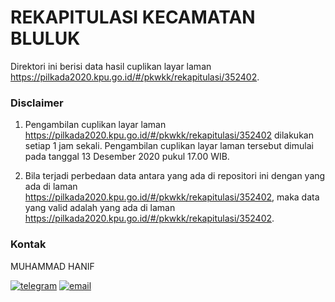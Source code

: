 
# REKAPITULASI KECAMATAN BLULUK

Direktori ini berisi data hasil cuplikan layar laman https://pilkada2020.kpu.go.id/#/pkwkk/rekapitulasi/352402.

### Disclaimer

1. Pengambilan cuplikan layar laman https://pilkada2020.kpu.go.id/#/pkwkk/rekapitulasi/352402 dilakukan setiap 1 jam sekali. Pengambilan cuplikan layar laman tersebut dimulai pada tanggal 13 Desember 2020 pukul 17.00 WIB.

2. Bila terjadi perbedaan data antara yang ada di repositori ini dengan yang ada di laman https://pilkada2020.kpu.go.id/#/pkwkk/rekapitulasi/352402, maka data yang valid adalah yang ada di laman https://pilkada2020.kpu.go.id/#/pkwkk/rekapitulasi/352402.

### Kontak

MUHAMMAD HANIF

[![telegram](https://img.shields.io/badge/telegram-@muhammad__hanif-blue)](https://t.me/muhammad_hanif) [![email](https://img.shields.io/badge/email-moehammadhanif@gmail.com-white)](mailto:moehammadhanif@gmail.com)



